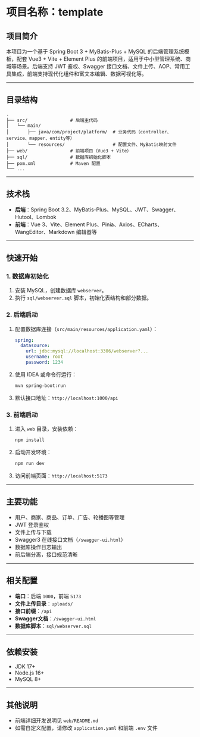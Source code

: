 # 项目名称：template

## 项目简介

本项目为一个基于 Spring Boot 3 + MyBatis-Plus + MySQL 的后端管理系统模板，配套 Vue3 + Vite + Element Plus 的前端项目，适用于中小型管理系统、商城等场景。后端支持 JWT 鉴权、Swagger 接口文档、文件上传、AOP、常用工具集成，前端支持现代化组件和富文本编辑、数据可视化等。

---

## 目录结构

```
.
├── src/                # 后端主代码
│   └── main/
│       ├── java/com/project/platform/  # 业务代码（controller、service、mapper、entity等）
│       └── resources/                  # 配置文件、MyBatis映射文件
├── web/                # 前端项目（Vue3 + Vite）
├── sql/                # 数据库初始化脚本
├── pom.xml             # Maven 配置
└── ...
```

---

## 技术栈

- **后端**：Spring Boot 3.2、MyBatis-Plus、MySQL、JWT、Swagger、Hutool、Lombok
- **前端**：Vue 3、Vite、Element Plus、Pinia、Axios、ECharts、WangEditor、Markdown 编辑器等

---

## 快速开始

### 1. 数据库初始化

1. 安装 MySQL，创建数据库 `webserver`。
2. 执行 `sql/webserver.sql` 脚本，初始化表结构和部分数据。

### 2. 后端启动

1. 配置数据库连接（`src/main/resources/application.yaml`）：
    ```yaml
    spring:
      datasource:
        url: jdbc:mysql://localhost:3306/webserver?...
        username: root
        password: 1234
    ```
2. 使用 IDEA 或命令行运行：
    ```bash
    mvn spring-boot:run
    ```
3. 默认接口地址：`http://localhost:1000/api`

### 3. 前端启动

1. 进入 `web` 目录，安装依赖：
    ```bash
    npm install
    ```
2. 启动开发环境：
    ```bash
    npm run dev
    ```
3. 访问前端页面：`http://localhost:5173`

---

## 主要功能

- 用户、商家、商品、订单、广告、轮播图等管理
- JWT 登录鉴权
- 文件上传与下载
- Swagger3 在线接口文档（`/swagger-ui.html`）
- 数据库操作日志输出
- 前后端分离，接口规范清晰

---

## 相关配置

- **端口**：后端 `1000`，前端 `5173`
- **文件上传目录**：`uploads/`
- **接口前缀**：`/api`
- **Swagger文档**：`/swagger-ui.html`
- **数据库脚本**：`sql/webserver.sql`

---

## 依赖安装

- JDK 17+
- Node.js 16+
- MySQL 8+

---

## 其他说明

- 前端详细开发说明见 `web/README.md`
- 如需自定义配置，请修改 `application.yaml` 和前端 `.env` 文件

